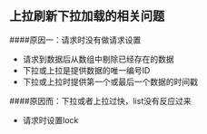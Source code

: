 ## 上拉刷新下拉加载的相关问题
####原因一：请求时没有做请求设置
- 请求到数据后从数组中剔除已经存在的数据
- 下拉或上拉是提供数据的唯一编号ID
- 下拉或上拉时提供第一个或最后一个数据的时间戳

####原因而：下拉或者上拉过快，list没有反应过来
- 请求时设置lock
